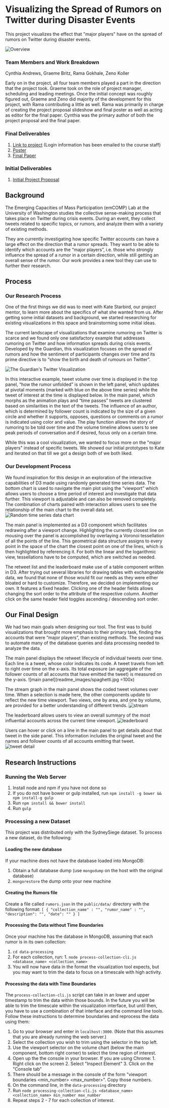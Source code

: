 # Visualizing the Spread of Rumors on Twitter during Disaster Events
This project visualizes the effect that "major players" have on the spread of rumors on Twitter during disaster events.

![Overview](readme_images/overview.jpg)

### Team Members and Work Breakdown
Cynthia Andrews, Graeme Britz, Rama Gokhale, Zeno Koller

Early on in the project, all four team members played a part in the direction that the project took. Graeme took on the role of project manager, scheduling and leading meetings. Once the initial concept was roughly figured out, Graeme and Zeno did majority of the development for this project, with Rama contributing a little as well. Rama was primarily in charge of creating the project proposal slideshow and final poster as well as acting as editor for the final paper. Cynthia was the primary author of both the project proposal and the final paper.

### Final Deliverables
  1. [Link to project](bit.do/twitter-rumors) (Login information has been emailed to the course staff)
  2. [Poster](final/512_poster.pdf)
  3. [Final Paper]()

### Initial Deliverables
  1. [Initial Project Proposal](https://docs.google.com/document/d/1G6vW-GAeq-mX6US2j_Rz23d2uaMBJ6ylGfGI2mhAF5M/edit?usp=sharing)

## Background
The Emerging Capacities of Mass Participation (emCOMP) Lab at the University of Washington studies the collective sense-making process that takes place on Twitter during crisis events. During an event, they collect tweets related to specific topics, or rumors, and analyze them with a variety of existing methods.

They are currently investigating how specific Twitter accounts can have a large effect on the direction that a rumor spreads. They want to be able to identify which accounts are the “major players”, i.e. those who strongly influence the spread of a rumor in a certain direction, while still getting an overall sense of the rumor. Our work provides a new tool they can use to further their research.

## Process
### Our Research Process
One of the first things we did was to meet with Kate Starbird, our project mentor, to learn more about the specifics of what she wanted from us. After getting some initial datasets and background, we started researching for existing visualizations in this space and brainstorming some initial ideas.

The current landscape of visualizations that examine rumoring on Twitter is scarce and we found only one satisfactory example that addresses rumoring on Twitter and how information spreads during crisis events. Developed by the Guardian, this visualization focuses on the spread of rumors and how the sentiment of participants changes over time and its prime directive is to “show the birth and death of rumours on Twitter”.

![The Guardian's Twitter Visualization](readme_images/guardian.jpg)

In this interactive example, tweet volume over time is displayed in the top panel, “how the rumor unfolded” is shown in the left panel, which updates at pivotal moments (marked with blue on the above time series) while the tweet of interest at the time is displayed below. In the main panel, which morphs as the animation plays and “time passes” tweets are clustered based on similarities in the text of the tweets. The influence of an author, which is determined by follower count is indicated by the size of a given circle and whether it supports, opposes, questions or comments on a rumor is indicated using color and value. The play function allows the story of rumoring to be told over time and the volume timeline allows users to see peak periods of conversation and if desired, focus only on a certain time.

While this was a cool visualization, we wanted to focus more on the "major players" instead of specific tweets. We showed our initial prototypes to Kate and iterated on that till we got a design both of we both liked.

### Our Development Process
We found inspiration for this design in an exploration of the interactive capabilities of D3 made using randomly generated time series data. The bottom chart is used to navigate the main plot using the “viewport” which allows users to choose a time period of interest and investigate that data further.  This viewport is adjustable and can also be removed completely. The combination of charts paired with interaction allows users to see the relationship of the main chart to the overall data set.
![Random time series data chart](readme_images/random.jpg)

The main panel is implemented as a D3 component which facilitates redrawing after a viewport change. Highlighting the currently closest line on mousing over the panel is accomplished by overlaying a Voronoi tessellation of all the points of the line. This geometrical data structure assigns to every point in the space of the chart the closest point on one of the lines, which is then highlighted by referencing it. For both the linear and the logarithmic view, tessellations have to be computed, which are switched as needed.

The retweet list and the leaderboard make use of a table component written in D3. After trying out several libraries for drawing tables with exchangeable data, we found that none of those would fit our needs as they were either bloated or hard to customize. Therefore, we decided on implementing our own. It features a fixed header. Clicking one of the header fields allows changing the sort order to the attribute of the respective column. Another click on the same header field toggles ascending / descending sort order.

## Our Final Design
We had two main goals when designing our tool. The first was to build visualizations that brought more emphasis to their primary task, finding the accounts that were “major players”, than existing methods. The second was to automate many of the database queries and data processing needed to analyze the data.

The main panel displays the retweet lifecycle of individual tweets over time. Each line is a tweet, whose color indicates its code. A tweet travels from left to right over time on the x-axis. Its total exposure (an aggregate of the follower counts of all accounts that have emitted the tweet) is measured on the y-axis.
![main panel](readme_images/spaghetti.jpg =100x)

The stream graph in the main panel shows the coded tweet volumes over time. When a selection is made here, the
other components update to reflect the new time viewport. Two views, one by area, and one by volume, are provided for a better understanding of different trends.
![stream](readme_images/stream.jpg)

The leaderboard allows users to view an overall summary of the most influential accounts across the current time viewport.
![leaderboard](readme_images/leaderboard.jpg)

Users can hover or click on a line in the main panel to get details about that tweet in the side panel. This information includes the original tweet and the names and follower counts of all accounts emitting that tweet.
![tweet detail](readme_images/tweet-detail.jpg)

## Research Instructions
### Running the Web Server
  1. Install node and npm if you have not done so
  2. If you do not have bower or gulp installed, run `npm install -g bower && npm install-g gulp`
  3. Run `npm install && bower install`
  4. Run `gulp`

### Processing a new Dataset
This project was distributed only with the SydneySiege dataset. To process a new dataset, do the following:

#### Loading the new database
If your machine does not have the database loaded into MongoDB:
  1. Obtain a full database dump (use `mongodump` on the host with the original database)
  2. `mongorestore` the dump onto your new machine

#### Creating the Rumors file
Create a file called `rumors.json` in the `public/data/` directory with the following format:
`[
    {
    "collection_name" : "",
    "rumor_name" : "",
    "description": "",
    "date": ""
}
]`

#### Processing the Data without Time Boundaries
Once your machine has the database in MongoDB, assuming that each rumor is in its own collection:
  1. `cd data-processing`
  2. For each collection, run:
    1. `node process-collection-cli.js <database_name> <collection_name>`
  3. You will now have data in the format the visualization tool expects, but you may want to trim the data to focus on a timescale with high activity.

#### Processing the data with Time Boundaries
The `process-collection-cli.js` script can take in an lower and upper timestamp to trim the data within those bounds. In the future you will be able to trim the timescale within the visualization interface, but until then, you have to use a combination of that interface and the command line tools. Follow these instructions to determine boundaries and reprocess the data using them:
  1. Go to your browser and enter in `localhost:3000`. (Note that this assumes that you are already running the web server.)
  2. Select the collection you wish to trim using the selector in the top left.
  3. Use the viewport selector on the volume chart (below the main component, bottom right corner) to select the time region of interest.
  4. Open up the the console in your browser. If you are using Chrome:
    1. Right click on the screen
    2. Select "Inspect Element"
    3. Click on the "Console tab"
  5. There should be a message in the console of the form "viewport boundaries <min_number> <max_number>". Copy those numbers.
  6. On the command line, in the `data-processing` directory
  7. Run `node processing-collection-cli.js <database_name> <collection_name> min_number max_number`
  8. Repeat steps 2 - 7 for each collection of interest.

